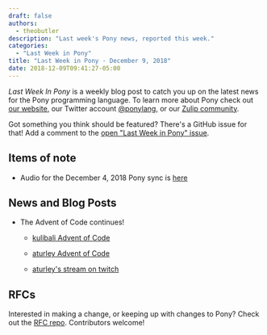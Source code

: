 ```yaml
---
draft: false
authors:
  - theobutler
description: "Last week's Pony news, reported this week."
categories:
  - "Last Week in Pony"
title: "Last Week in Pony - December 9, 2018"
date: 2018-12-09T09:41:27-05:00
---
```

_Last Week In Pony_ is a weekly blog post to catch you up on the latest news for the Pony programming language. To learn more about Pony check out [our website](https://ponylang.io), our Twitter account [@ponylang](https://twitter.com/ponylang), or our [Zulip community](https://ponylang.zulipchat.com).

Got something you think should be featured? There's a GitHub issue for that! Add a comment to the [open "Last Week in Pony" issue](https://github.com/ponylang/ponylang.github.io/issues?q=is%3Aissue+is%3Aopen+label%3Alast-week-in-pony).

<!-- more -->

## Items of note

- Audio for the December 4, 2018 Pony sync is [here](https://pony.groups.io/g/dev/files/Pony%20Sync/2018-12-04/pony_sync_december_04_2018.m4a)

## News and Blog Posts

- The Advent of Code continues!

  - [kulibali Advent of Code](https://github.com/kulibali/advent_of_code_2018)

  - [aturley Advent of Code](https://github.com/aturley/advent-of-code-2018)

  - [aturley's stream on twitch](https://www.twitch.tv/aturls)

## RFCs

Interested in making a change, or keeping up with changes to Pony? Check out the [RFC repo](https://github.com/ponylang/rfcs). Contributors welcome!
